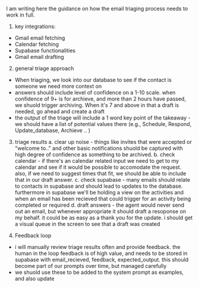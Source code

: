 I am writing here the guidance on how the email triaging process needs to work in full. 
1. key integrations: 
- Gmail email fetching 
- Calendar fetching 
- Supabase functionalities 
- Gmail email drafting

2. general triage approach 
- When triaging, we look into our database to see if the contact is someone we need more context on
- answers should include level of confidence on a 1-10 scale. when confidence of 9+ is for archieve, and more than 2 hours have passed, we shuold trigger archiving. When it's 7 and above in that a draft is needed, go ahead and create a draft
- the output of the triage will include a 1 word key point of the takeaway - we should have a list of potential values there (e.g., Schedule, Respond, Update_database, Archieve .. )
 
3. triage results
a. clear up noise - things like invites that were accepted or "welcome to.." and other basic notifications shuold be captured with high degree of confidence as something to be archived. 
b. check calendar - if there's an calendar related input we need to get to my calendar and see if it would be possible to accomodate the request. also, if we need to suggest times that fit, we should be able to include that in our draft answer.
c. check supabase - many emails should relate to contacts in supabase and should lead to updates to the database. furthermore in supabase we'll be holding a view on the activities and when an email has been recieved that could trigger for an activity being completed or required
d. draft answers - the agent would never send out an email, but whenever appropriate it should draft a resoponse on my behalf. it could be as easy as a thank you for the update. i should get a visual queue in the screen to see that a draft was created 



4. Feedback loop
- i will manually review triage results often and provide feedback. the human in the loop feedback is of high value, and needs to be stored in supabase with email_recieved, feedback, expected_output. this should become part of our prompts over time, but managed carefully 
- we shuold use these to be added to the system prompt as examples, and also update 
